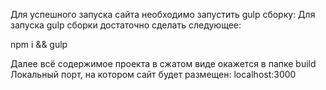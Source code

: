 Для успешного запуска сайта необходимо запустить gulp сборку:
Для запуска gulp сборки достаточно сделать следующее:

npm i && gulp

Далее всё содержимое проекта в сжатом виде окажется в папке build
Локальный порт, на котором сайт будет размещен: localhost:3000
